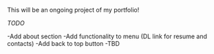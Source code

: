 This will be an ongoing project of my portfolio!

_TODO_

-Add about section
-Add functionality to menu (DL link for resume and contacts)
-Add back to top button
-TBD
